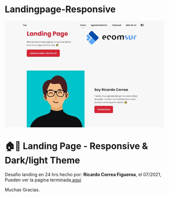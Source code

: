 # Landingpage-Responsive
<!---->
<div align="center">
<img src="./ReadMeFiles/app.jpg" align="center">
</div>

# 🏠🤗 Landing Page - Responsive & Dark/light Theme

<p>Desafio landing en 24 hrs hecho por: <strong>Ricardo Correa Figueroa</strong>, el 07/2021,</br>
Pueden ver la pagina terminada<a href="#" target="_blank"> aquí </a></p>

Muchas Gracias.
